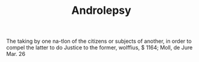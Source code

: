 ---
title: Androlepsy
letter: A
permalink: "/definitions/bld-androlepsy.html"
body: The taking by one na-tlon of the citizens or subjects of another, in order to
  compel the latter to do Justice to the former, wolffius, $ 1164; Moll, de Jure Mar.
  26
published_at: '2018-07-07'
source: Black's Law Dictionary 2nd Ed (1910)
layout: post
---